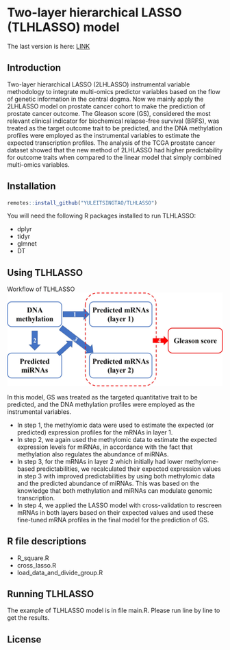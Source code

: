 # Two-layer hierarchical LASSO (TLHLASSO) model 

The last version is here: [LINK](https://github.com/YULEITSINGTAO/TLHLASSO)

## Introduction 
Two-layer hierarchical LASSO (2LHLASSO) instrumental variable methodology to integrate multi-omics predictor variables based on the flow of genetic information in the central dogma. Now we mainly apply the 2LHLASSO model on prostate cancer cohort to make the prediction of prostate cancer outcome. The Gleason score (GS), considered the most relevant clinical indicator for biochemical relapse-free survival (BRFS), was treated as the target outcome trait to be predicted, and the DNA methylation profiles were employed as the instrumental variables to estimate the expected transcription profiles. The analysis of the TCGA prostate cancer dataset showed that the new method of 2LHLASSO had higher predictability for outcome traits when compared to the linear model that simply combined multi-omics variables. 

## Installation 
```r
remotes::install_github("YULEITSINGTAO/TLHLASSO")
```
You will need the following R packages installed to run TLHLASSO:
- dplyr
- tidyr
- glmnet
- DT

## Using TLHLASSO
Workflow of TLHLASSO
![image info](./workflow_2.jpg)

In this model, GS was treated as the targeted quantitative trait to be predicted, and the DNA methylation profiles were employed as the instrumental variables. 
- In step 1, the methylomic data were used to estimate the expected (or predicted) expression profiles for the mRNAs in layer 1. 
- In step 2, we again used the methylomic data to estimate the expected expression levels for miRNAs, in accordance with the fact that methylation also regulates the abundance of miRNAs. 
- In step 3, for the mRNAs in layer 2 which initially had lower methylome-based predictabilities, we recalculated their expected expression values in step 3 with improved predictabilities by using both methylomic data and the predicted abundance of miRNAs. This was based on the knowledge that both methylation and miRNAs can modulate genomic transcription. 
- In step 4, we applied the LASSO model with cross-validation to rescreen mRNAs in both layers based on their expected values and used these fine-tuned mRNA profiles in the final model for the prediction of GS. 

## R file descriptions
- R_square.R
- cross_lasso.R
- load_data_and_divide_group.R

## Running TLHLASSO
The example of TLHLASSO model is in file main.R. Please run line by line to get the results.

## License
